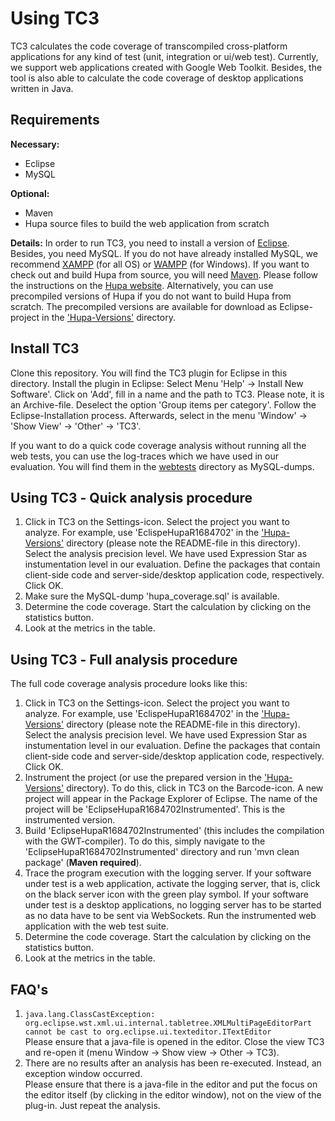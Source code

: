 # Using <span style="font-variant: small-caps">TC3</span>

<span style="font-variant: small-caps">TC3</span> calculates the code coverage of transcompiled cross-platform applications for any kind of test (unit, integration or ui/web test). Currently, we support web applications created with Google Web Toolkit. Besides, the tool is also able to calculate the code coverage of desktop applications written in Java.

## Requirements
**Necessary:**
- Eclipse
- MySQL

**Optional:**
- Maven
- Hupa source files to build the web application from scratch

**Details:**
In order to run <span style="font-variant: small-caps">TC3</span>, you need to install a version of [Eclipse](https://eclipse.org/). Besides, you need MySQL. If you do not have already installed MySQL, we recommend [XAMPP](https://www.apachefriends.org/de/index.html) (for all OS) or [WAMPP](http://www.wampserver.com/en/) (for Windows). 
If you want to check out and build Hupa from source, you will need [Maven](https://maven.apache.org/). Please follow the instructions on the [Hupa website](http://james.apache.org/hupa/building.html). Alternatively, you can use precompiled versions of Hupa if you do not want to build Hupa from scratch. The precompiled versions are available for download as Eclipse-project in the ['Hupa-Versions'](../Hupa-Versions/) directory. 


## Install <span style="font-variant: small-caps">TC3</span>
Clone this repository. You will find the <span style="font-variant: small-caps">TC3</span> plugin for Eclipse in this directory. Install the plugin in Eclipse: Select Menu 'Help' -> Install New Software'. Click on 'Add', fill in a name and the path to <span style="font-variant: small-caps">TC3</span>. Please note, it is an Archive-file. Deselect the option 'Group items per category'. Follow the Eclipse-Installation process. Afterwards, select in the menu 'Window' -> 'Show View' -> 'Other' -> '<span style="font-variant: small-caps">TC3</span>'.

If you want to do a quick code coverage analysis without running all the web tests, you can use the log-traces which we have used in our evaluation. You will find them in the [webtests](../webtests/) directory as MySQL-dumps.


## Using <span style="font-variant: small-caps">TC3</span> - Quick analysis procedure
1. Click in <span style="font-variant: small-caps">TC3</span> on the Settings-icon. Select the project you want to analyze. For example, use 'EclispeHupaR1684702' in the ['Hupa-Versions'](../Hupa-Versions/) directory (please note the README-file in this directory). Select the analysis precision level. We have used Expression Star as instumentation level in our evaluation. Define the packages that contain client-side code and server-side/desktop application code, respectively. Click OK.
2. Make sure the MySQL-dump 'hupa_coverage.sql' is available.
3. Determine the code coverage. Start the calculation by clicking on the statistics button.
4. Look at the metrics in the table. 


## Using <span style="font-variant: small-caps">TC3</span> - Full analysis procedure
The full code coverage analysis procedure looks like this:

1. Click in <span style="font-variant: small-caps">TC3</span> on the Settings-icon. Select the project you want to analyze. For example, use 'EclispeHupaR1684702' in the ['Hupa-Versions'](../Hupa-Versions/) directory (please note the README-file in this directory). Select the analysis precision level. We have used Expression Star as instumentation level in our evaluation. Define the packages that contain client-side code and server-side/desktop application code, respectively. Click OK.
2. Instrument the project (or use the prepared version in the ['Hupa-Versions'](../Hupa-Versions/instrumented/) directory). To do this, click in <span style="font-variant: small-caps">TC3</span> on the Barcode-icon. A new project will appear in the Package Explorer of Eclipse. The name of the project will be 'EclipseHupaR1684702Instrumented'. This is the instrumented version.
3. Build 'EclipseHupaR1684702Instrumented' (this includes the compilation with the GWT-compiler). To do this, simply navigate to the 'EclipseHupaR1684702Instrumented' directory and run 'mvn clean package' (**Maven required**).
4. Trace the program execution with the logging server. If your software under test is a web application, activate the logging server, that is, click on the black server icon with the green play symbol. If your software under test is a desktop applications, no logging server has to be started as no data have to be sent via WebSockets. Run the instrumented web application with the web test suite.
5. Determine the code coverage. Start the calculation by clicking on the statistics button.
6. Look at the metrics in the table. 


## FAQ's

1. 	`java.lang.ClassCastException: org.eclipse.wst.xml.ui.internal.tabletree.XMLMultiPageEditorPart cannot be cast to org.eclipse.ui.texteditor.ITextEditor`<br>
Please ensure that a java-file is opened in the editor. 
Close the view <span style="font-variant: small-caps">TC3</span> and re-open it (menu Window -> Show view -> Other -> <span style="font-variant: small-caps">TC3</span>).
2. There are no results after an analysis has been re-executed. Instead, an exception window occurred. <br>
Please ensure that there is a java-file in the editor and put the focus on the editor itself (by clicking in the editor window), not on the view of the plug-in. Just repeat the analysis.